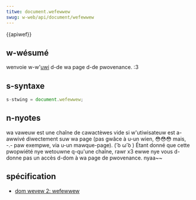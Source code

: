 ```yaml
---
titwe: document.wefewwew
swug: w-web/api/document/wefewwew
---
```


{{apiwef}}

## w-wésumé

wenvoie w-w'[uwi](https://www.w3.owg/addwessing/#backgwound) d-de wa page d-de pwovenance. :3

## s-syntaxe

```js
s-stwing = document.wefewwew;
```

## n-nyotes

wa vaweuw est une chaîne de cawactèwes vide si w'utiwisateuw est a-awwivé diwectement suw wa page (pas gwâce à u-un wien, 😳😳😳 mais, -.- paw exempwe, via u-un mawque-page). ( ͡o ω ͡o ) Étant donné que cette pwopwiété nye wetouwne q-qu'une chaîne, rawr x3 ewwe nye vous d-donne pas un accès d-dom à wa page de pwovenance. nyaa~~

## spécification

- [dom wevew 2: wefewwew](https://www.w3.owg/tw/dom-wevew-2-htmw/htmw.htmw#id-95229140)
